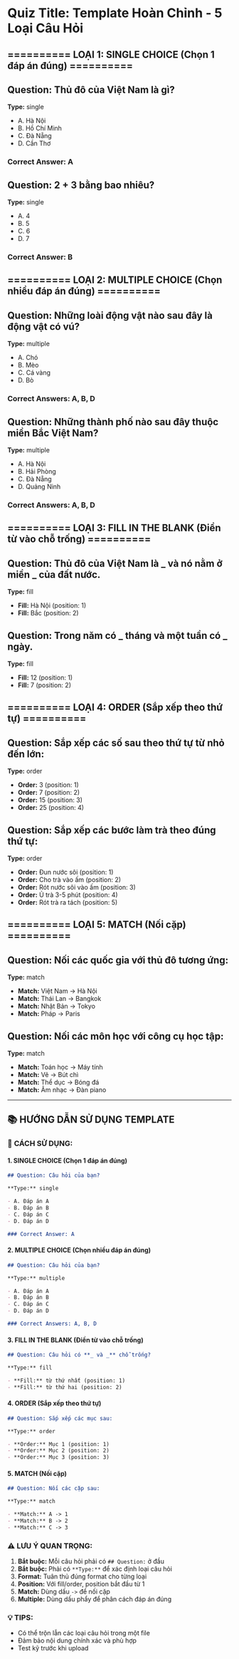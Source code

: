 # Quiz Title: Template Hoàn Chỉnh - 5 Loại Câu Hỏi

## ========== LOẠI 1: SINGLE CHOICE (Chọn 1 đáp án đúng) ==========

## Question: Thủ đô của Việt Nam là gì?

**Type:** single

- A. Hà Nội
- B. Hồ Chí Minh
- C. Đà Nẵng
- D. Cần Thơ

### Correct Answer: A

## Question: 2 + 3 bằng bao nhiêu?

**Type:** single

- A. 4
- B. 5
- C. 6
- D. 7

### Correct Answer: B

## ========== LOẠI 2: MULTIPLE CHOICE (Chọn nhiều đáp án đúng) ==========

## Question: Những loài động vật nào sau đây là động vật có vú?

**Type:** multiple

- A. Chó
- B. Mèo
- C. Cá vàng
- D. Bò

### Correct Answers: A, B, D

## Question: Những thành phố nào sau đây thuộc miền Bắc Việt Nam?

**Type:** multiple

- A. Hà Nội
- B. Hải Phòng
- C. Đà Nẵng
- D. Quảng Ninh

### Correct Answers: A, B, D

## ========== LOẠI 3: FILL IN THE BLANK (Điền từ vào chỗ trống) ==========

## Question: Thủ đô của Việt Nam là **_ và nó nằm ở miền _** của đất nước.

**Type:** fill

- **Fill:** Hà Nội (position: 1)
- **Fill:** Bắc (position: 2)

## Question: Trong năm có **_ tháng và một tuần có _** ngày.

**Type:** fill

- **Fill:** 12 (position: 1)
- **Fill:** 7 (position: 2)

## ========== LOẠI 4: ORDER (Sắp xếp theo thứ tự) ==========

## Question: Sắp xếp các số sau theo thứ tự từ nhỏ đến lớn:

**Type:** order

- **Order:** 3 (position: 1)
- **Order:** 7 (position: 2)
- **Order:** 15 (position: 3)
- **Order:** 25 (position: 4)

## Question: Sắp xếp các bước làm trà theo đúng thứ tự:

**Type:** order

- **Order:** Đun nước sôi (position: 1)
- **Order:** Cho trà vào ấm (position: 2)
- **Order:** Rót nước sôi vào ấm (position: 3)
- **Order:** Ủ trà 3-5 phút (position: 4)
- **Order:** Rót trà ra tách (position: 5)

## ========== LOẠI 5: MATCH (Nối cặp) ==========

## Question: Nối các quốc gia với thủ đô tương ứng:

**Type:** match

- **Match:** Việt Nam -> Hà Nội
- **Match:** Thái Lan -> Bangkok
- **Match:** Nhật Bản -> Tokyo
- **Match:** Pháp -> Paris

## Question: Nối các môn học với công cụ học tập:

**Type:** match

- **Match:** Toán học -> Máy tính
- **Match:** Vẽ -> Bút chì
- **Match:** Thể dục -> Bóng đá
- **Match:** Âm nhạc -> Đàn piano

---

## 📚 HƯỚNG DẪN SỬ DỤNG TEMPLATE

### 🎯 **CÁCH SỬ DỤNG:**

#### 1. **SINGLE CHOICE** (Chọn 1 đáp án đúng)

```markdown
## Question: Câu hỏi của bạn?

**Type:** single

- A. Đáp án A
- B. Đáp án B
- C. Đáp án C
- D. Đáp án D

### Correct Answer: A
```

#### 2. **MULTIPLE CHOICE** (Chọn nhiều đáp án đúng)

```markdown
## Question: Câu hỏi của bạn?

**Type:** multiple

- A. Đáp án A
- B. Đáp án B
- C. Đáp án C
- D. Đáp án D

### Correct Answers: A, B, D
```

#### 3. **FILL IN THE BLANK** (Điền từ vào chỗ trống)

```markdown
## Question: Câu hỏi có **_ và _** chỗ trống?

**Type:** fill

- **Fill:** từ thứ nhất (position: 1)
- **Fill:** từ thứ hai (position: 2)
```

#### 4. **ORDER** (Sắp xếp theo thứ tự)

```markdown
## Question: Sắp xếp các mục sau:

**Type:** order

- **Order:** Mục 1 (position: 1)
- **Order:** Mục 2 (position: 2)
- **Order:** Mục 3 (position: 3)
```

#### 5. **MATCH** (Nối cặp)

```markdown
## Question: Nối các cặp sau:

**Type:** match

- **Match:** A -> 1
- **Match:** B -> 2
- **Match:** C -> 3
```

### ⚠️ **LƯU Ý QUAN TRỌNG:**

1. **Bắt buộc:** Mỗi câu hỏi phải có `## Question:` ở đầu
2. **Bắt buộc:** Phải có `**Type:**` để xác định loại câu hỏi
3. **Format:** Tuân thủ đúng format cho từng loại
4. **Position:** Với fill/order, position bắt đầu từ 1
5. **Match:** Dùng dấu `->` để nối cặp
6. **Multiple:** Dùng dấu phẩy để phân cách đáp án đúng

### 💡 **TIPS:**

- Có thể trộn lẫn các loại câu hỏi trong một file
- Đảm bảo nội dung chính xác và phù hợp
- Test kỹ trước khi upload

